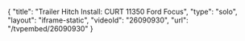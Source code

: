 {
    "title": "Trailer Hitch Install: CURT 11350 Ford Focus",
    "type": "solo",
    "layout": "iframe-static",
    "videoId": "26090930",
    "url": "\/tvpembed\/26090930"
}